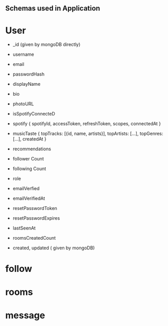 ## Schemas used in Application

# User
- _id (given by mongoDB directly)
- username
- email
- passwordHash
- displayName
- bio
- photoURL
- isSpotifyConnecteD
- spotify
    {
        spotifyId, accessToken, refreshToken, scopes, connectedAt
    }
- musicTaste
    {
        topTracks: [{id, name, artists}], topArtists: [...], topGenres: [...], createdAt
    }
- recommendations

- follower Count
- following Count

- role

- emailVerfied
- emailVerifiedAt
- resetPasswordToken
- resetPasswordExpires

- lastSeenAt
- roomsCreatedCount

- created, updated ( given by mongoDB)


# follow

# rooms

# message

